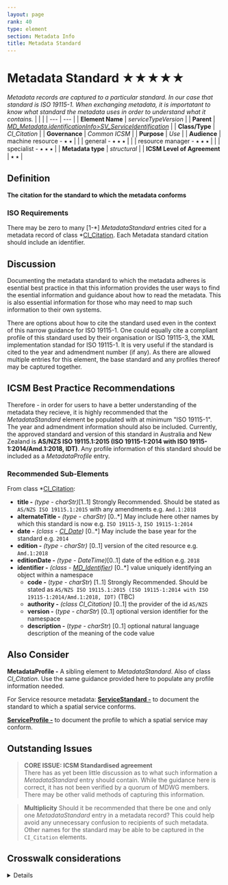 ```yaml
---
layout: page
rank: 40
type: element
section: Metadata Info
title: Metadata Standard
---
```

# Metadata Standard  ★★★★★ 

*Metadata records are captured to a particular standard. In our case that standard is ISO 19115-1. When exchanging metadata, it is importatant to know what standard the metadata uses in order to understand what it contains.*
|  |  |
| --- | --- |
| **Element Name** | *serviceTypeVersion* |
| **Parent** |  *[MD_Metadata.identificationInfo>SV_ServiceIdentification](./ServiceIdentification)* |
| **Class/Type** | *CI_Citation* |
| **Governance** |  *Common ICSM* |
| **Purpose** | *Use* |
| **Audience** | machine resource - ⭑ ⭑ |
|  | general - ⭑ ⭑ ⭑ |
|  | resource manager - ⭑ ⭑ ⭑ |
|  | specialist - ⭑ ⭑ ⭑ |
| **Metadata type** | *structural* |
| **ICSM Level of Agreement** | ⭑ ⭑ |

## Definition  
**The citation for the standard to which the metadata conforms**

### ISO Requirements

There may be zero to many [1-\*] *MetadataStandard* entries cited for a metadata record of class *[CI_Citation](./class-CI_Citation). Each Metadata standard citation should include an identifier.

## Discussion

Documenting the metadata standard to which the metadata adheres is esential best practice in that this information provides the user ways to find the esential information and guidance about how to read the metadata. This is also essential information for those who may need to map such information to their own systems.

There are options about how to cite the standard used even in the context of this narrow guidance for ISO 19115-1. One could equally cite a compliant profile of this standard used by their organisation or ISO 19115-3, the XML implementation standad for ISO 19115-1. It is very useful if the standard is cited to the year and admendment number (if any). As there are allowed multiple entries for this element, the base standard and any profiles thereof may be captured together.

## ICSM Best Practice Recommendations 

Therefore - in order for users to have a better understanding of the metadata they recieve, it is highly recommended that the *MetadataStandard* element  be populated with at minimum "ISO 19115-1". The year and admendment information should also be included. Currently, the approved standard and version of this standard in Australia and New Zealand is **AS/NZS ISO 19115.1:2015 (ISO 19115-1:2014 with ISO 19115-1:2014/Amd.1:2018, IDT)**. Any profile information of this standard should be included as a *MetadataProfile* entry.

### Recommended Sub-Elements 

From class *[CI_Citation](./class-CI_Citation):

- **title -** *(type - charStr)*[1..1] Strongly Recommended. Should be stated as `AS/NZS ISO 19115.1:2015` with any amendments e.g. `Amd.1:2018`
- **alternateTitle -** *(type - charStr)* [0..\*] May include here other names by which this standard is now e.g. `ISO 19115-3`, `ISO 19115-1:2014 `
- **date -** *(class - [CI_Date](./class-CI_Date))*  [0..\*]  May include the base year for the standard e.g. `2014`
- **edition -** *(type - charStr)* [0..1] version of the cited resource e.g. `Amd.1:2018`
- **editionDate -** *(type - DateTime)*[0..1] date of the edition e.g. `2018`
- **identifier -** *(class - [MD_Identifier](./class-MD_Identifier))* [0..\*] value uniquely identifying an object within a namespace
  - **code -** (*type - charStr*) [1..1] Strongly Recommended. Should be stated as `AS/NZS ISO 19115.1:2015 (ISO 19115-1:2014 with ISO 19115-1:2014/Amd.1:2018, IDT)`  (TBC)
  - **authority -** *(class CI_Citation)* [0..1] the provider of the id `AS/NZS`
  - **version -** (*type - charStr*) [0..1] optional version identifier for the namespace
  - **description -** (*type - charStr*) [0..1] optional natural language description of the meaning of the code value

## Also Consider

**MetadataProfile -** A sibling element to *MetadataStandard*. Also of class *CI_Citation*. Use the same guidance provided here to populate any profile information needed.

For Service resource metadata:
**[ServiceStandard -](./ServiceStandard)**  to document the standard to which a spatial service conforms.

**[ServiceProfile -](/ServicePRofile)**  to document the profile to which a spatial service may conform.

## Outstanding Issues

> **CORE ISSUE: ICSM Standardised agreement**  
There has as yet been little discussion as to what such information a *MetadataStandard* entry should contain. While the guidance here is correct, it has not been verified by a quorum of MDWG members. There may be other valid methods of capturing this information.

> **Multiplicity**
Should it be recommended that there be one and only one *MetadataStandard* entry in a metadata record? This could help avoid any unnecessary confusion to recipients of such metadata. Other names for the standard may be able to be captured in the `CI_Citation` elements.


## Crosswalk considerations 
<details>
### ISO19139 

**MD_Metadata/metadataStandardName** and **MD_Metadata/metadataStandardVersion** The Standard Name and StandardVersion were combined into a CI_Citation in order to allow more precise references to the particular standard being used. The MD_MetadataStandardName is replaced by CI_Citation.title and MD_MetadataStandardVersion is replaced by CI_Citation.edition.

## Examples

### XML -
<details>
```
<mdb:MD_Metadata>
....
 <mdb:metadataStandard xmlns:gn="http://www.fao.org/geonetwork"
                         xmlns:gmd="http://standards.iso.org/iso/19115/-3/mdb/1.0"
                         xmlns:geonet="http://www.fao.org/geonetwork">
      <cit:CI_Citation>
         <cit:title>
            <gco:CharacterString>AU/NZS ISO 19115-1:2014</gco:CharacterString>
         </cit:title>
      </cit:CI_Citation>
  </mdb:metadataStandard>
  <mdb:metadataStandard xmlns:gn="http://www.fao.org/geonetwork"
                         xmlns:gmd="http://standards.iso.org/iso/19115/-3/mdb/1.0"
                         xmlns:geonet="http://www.fao.org/geonetwork">
      <cit:CI_Citation>
         <cit:title>
            <gco:CharacterString>ISO 19115-1:2014</gco:CharacterString>
         </cit:title>
      </cit:CI_Citation>
  </mdb:metadataStandard>
  <mdb:metadataStandard xmlns:gn="http://www.fao.org/geonetwork"
                         xmlns:gmd="http://standards.iso.org/iso/19115/-3/mdb/1.0"
                         xmlns:geonet="http://www.fao.org/geonetwork">
      <cit:CI_Citation>
         <cit:title>
            <gco:CharacterString>ISO 19115-3</gco:CharacterString>
         </cit:title>
      </cit:CI_Citation>
  </mdb:metadataStandard>
  <mdb:metadataProfile xmlns:gn="http://www.fao.org/geonetwork"
                        xmlns:gmd="http://standards.iso.org/iso/19115/-3/mdb/1.0"
                        xmlns:geonet="http://www.fao.org/geonetwork">
      <cit:CI_Citation>
         <cit:title>
            <gco:CharacterString>Geoscience Australia Community Metadata Profile of ISO 19115-1:2014</gco:CharacterString>
         </cit:title>
         <cit:edition>
            <gco:CharacterString>Version 2.0, September 2018</gco:CharacterString>
         </cit:edition>
         <cit:identifier>
            <mcc:MD_Identifier>
               <mcc:code>
                  <gco:CharacterString>http://pid.geoscience.gov.au/dataset/ga/122551</gco:CharacterString>
               </mcc:code>
            </mcc:MD_Identifier>
         </cit:identifier>
      </cit:CI_Citation>
  </mdb:metadataProfile>
....
</mdb:MD_Metadata>
```

\pagebreak

### UML diagrams

Recommended elements highlighted in yellow

![Metadata Standard](../images/MetadataStandard.png)
</details>
\pagebreak

